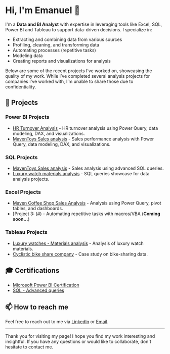 # Hi, I'm Emanuel 👋

I'm a **Data and BI Analyst** with expertise in leveraging tools like Excel, SQL, Power BI and Tableau to support data-driven decisions. I specialize in:

- Extracting and combining data from various sources
- Profiling, cleaning, and transforming data
- Automating processes (repetitive tasks)
- Modeling data
- Creating reports and visualizations for analysis

Below are some of the recent projects I’ve worked on, showcasing the quality of my work. While I’ve completed several analysis projects for companies I've worked with, I’m unable to share those due to confidentiality.

## 🚀 Projects

### Power BI Projects
- [HR Turnover Analysis](https://github.com/DaCruzEmanuel/PowerBI_HR-TurnoverAnalysis) - HR turnover analysis using Power Query, data modeling, DAX, and visualizations.
- [MavenToys Sales analysis](https://github.com/DaCruzEmanuel/PowerBI_Sales_Analysis/tree/main) - Sales performance analysis with Power Query, data modeling, DAX, and visualizations.

### SQL Projects
- [MavenToys Sales analysis](https://github.com/DaCruzEmanuel/SQL_Sales-analysis) - Sales analysis using advanced SQL queries.
- [Luxury watch materials analysis](https://github.com/DaCruzEmanuel/SQL_Analysis_Luxury-Watch-materials/tree/main) - SQL queries showcase for data analysis projects.

### Excel Projects
- [Maven Coffee Shop Sales Analysis](https://github.com/DaCruzEmanuel/ExcelAnalysis_MavenCoffeeShop_Sales_Analysis) - Analysis using Power Query, pivot tables, and dashboards.
- [Project 3: (#) - Automating repetitive tasks with macros/VBA (**Coming soon...**)

### Tableau Projects
- [Luxury watches - Materials analysis](https://public.tableau.com/app/profile/emanuel.cruz/viz/LuxuryWatchAnalysis_17193041960660/Dashboard1) - Analysis of luxury watch materials.
- [Cyclistic bike share company](https://public.tableau.com/app/profile/emanuel.cruz/viz/CyclisticProjest/Maindashboard) - Case study on bike-sharing data.


## 🎓 Certifications
- [Microsoft Power BI Certification](https://github.com/DaCruzEmanuel/Certifications/blob/main/Microsoft%20Power%20BI%20Certification.pdf)
- [SQL - Advanced queries](https://github.com/DaCruzEmanuel/Certifications/blob/main/SQL%20%20Requ%C3%AAtes%20avanc%C3%A9es.pdf)


## 📫 How to reach me
Feel free to reach out to me via [LinkedIn](https://www.linkedin.com/in/emanuel-cruz-5869688a/) or [Email](mailto:Emanuelgcrz@gmail.com).

---

Thank you for visiting my page! I hope you find my work interesting and insightful. If you have any questions or would like to collaborate, don't hesitate to contact me.


